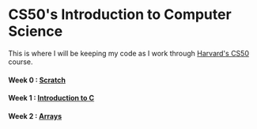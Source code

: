 # CS50's Introduction to Computer Science

This is where I will be keeping my code as I work through [Harvard's CS50](https://www.edx.org/course/introduction-computer-science-harvardx-cs50x?g_acctid=724-505-4034&g_campaign=gs-b2c-nonbrand-us-can-partner-harvard-core&g_campaignid=14747888370&g_adgroupid=131268844967&g_adid=589107262283&g_keyword=harvard%20cs50&g_keywordid=aud-1457053319218:kwd-334019831226&g_network=g&utm_source=google&utm_campaign=gs-b2c-nonbrand-us-can-partner-harvard-core&utm_medium=cpc&utm_term=harvard%20cs50&hsa_acc=7245054034&hsa_cam=14747888370&hsa_grp=131268844967&hsa_ad=589107262283&hsa_src=g&hsa_tgt=aud-1457053319218:kwd-334019831226&hsa_kw=harvard%20cs50&hsa_mt=e&hsa_net=adwords&hsa_ver=3&gclid=CjwKCAjw77WVBhBuEiwAJ-YoJLSNqVGyXOSAuZ1NFDQWRSuFc2zNzLCbc7C4paenSjtxTfqO92H36hoCbFgQAvD_BwE) course.

#### Week 0 : [Scratch](https://scratch.mit.edu/projects/684750910/)

#### Week 1 : [Introduction to C](https://github.com/kel-si/cs50/tree/main/w1)

#### Week 2 : [Arrays](https://github.com/kel-si/cs50/tree/main/w2)
